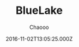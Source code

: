 ---
title: BlueLake
github: https://github.com/chaooo/hexo-theme-BlueLake
demo: https://chaoo.oschina.io/
author: Chaooo
ssg:
  - Hexo
cms:
  - No Cms
date: 2016-11-02T13:05:25.000Z
description: A simple theme for Hexo with great performance on different devices .
stale: false
---